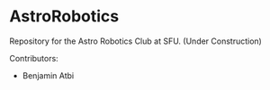 # AstroRobotics

Repository for the Astro Robotics Club at SFU. (Under Construction)

Contributors:
- Benjamin Atbi
